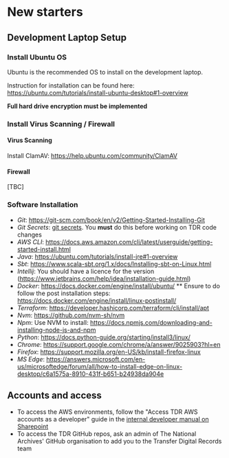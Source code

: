 # New starters

## Development Laptop Setup

### Install Ubuntu OS

Ubuntu is the recommended OS to install on the development laptop.

Instruction for installation can be found here: https://ubuntu.com/tutorials/install-ubuntu-desktop#1-overview

**Full hard drive encryption must be implemented**

### Install Virus Scanning / Firewall

#### Virus Scanning

Install ClamAV: https://help.ubuntu.com/community/ClamAV

#### Firewall
[TBC]

### Software Installation

* *Git*: https://git-scm.com/book/en/v2/Getting-Started-Installing-Git
* *Git Secrets*: [git secrets](git-secrets.md). You **must** do this before working on TDR code changes
* *AWS CLI*: https://docs.aws.amazon.com/cli/latest/userguide/getting-started-install.html
* *Java*: https://ubuntu.com/tutorials/install-jre#1-overview
* *Sbt*: https://www.scala-sbt.org/1.x/docs/Installing-sbt-on-Linux.html
* *Intellij*: You should have a licence for the version (https://www.jetbrains.com/help/idea/installation-guide.html)
* *Docker*: https://docs.docker.com/engine/install/ubuntu/
  ** Ensure to do follow the post installation steps: https://docs.docker.com/engine/install/linux-postinstall/
* *Terraform*: https://developer.hashicorp.com/terraform/cli/install/apt
* *Nvm*: https://github.com/nvm-sh/nvm
* *Npm*: Use NVM to install: https://docs.npmjs.com/downloading-and-installing-node-js-and-npm
* *Python*: https://docs.python-guide.org/starting/install3/linux/
* *Chrome*: https://support.google.com/chrome/a/answer/9025903?hl=en
* *Firefox*: https://support.mozilla.org/en-US/kb/install-firefox-linux
* *MS Edge*: https://answers.microsoft.com/en-us/microsoftedge/forum/all/how-to-install-edge-on-linux-desktop/c6a1575a-8910-431f-b651-b24938da904e

## Accounts and access

* To access the AWS environments, follow the "Access TDR AWS accounts as a
  developer" guide in the [internal developer manual on Sharepoint][sharepoint-dev-manual]
* To access the TDR GitHub repos, ask an admin of The National Archives' GitHub
  organisation to add you to the Transfer Digital Records team

[sharepoint-dev-manual]: https://nationalarchivesuk.sharepoint.com/:f:/r/sites/DA_Proj/Transfer%20Digital%20Records/Documentation/Developer%20manual
